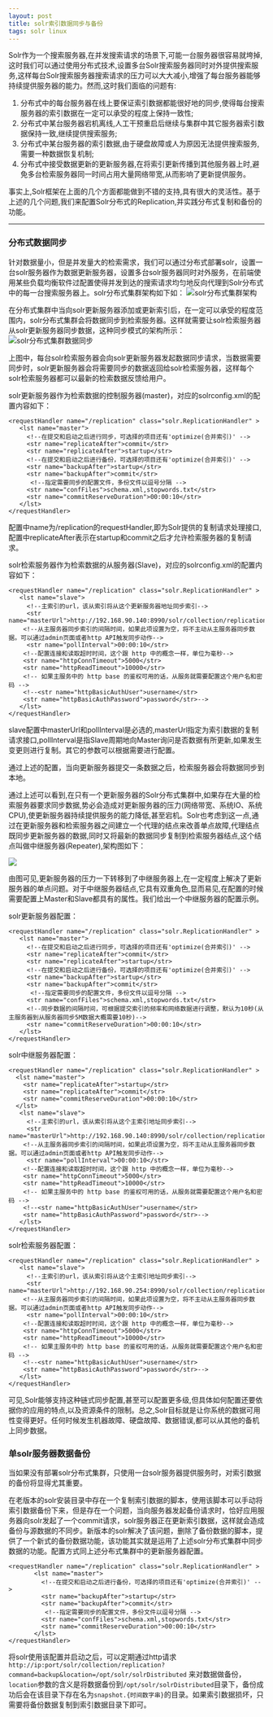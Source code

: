 ```yaml
---
layout: post
title: solr索引数据同步与备份
tags: solr linux
---
```

Solr作为一个搜索服务器,在并发搜索请求的场景下,可能一台服务器很容易就垮掉,这时我们可以通过使用分布式技术,设置多台Solr搜索服务器同时对外提供搜索服务,这样每台Solr搜索服务器搜索请求的压力可以大大减小,增强了每台服务器能够持续提供服务器的能力。然而,这时我们面临的问题有:

 1. 分布式中的每台服务器在线上要保证索引数据都能很好地的同步,使得每台搜索服务器的索引数据在一定可以承受的程度上保持一致性;
 2. 分布式中某台服务器宕机离线,人工干预重启后继续与集群中其它服务器索引数据保持一致,继续提供搜索服务;
 3. 分布式中某台服务器的索引数据,由于硬盘故障或人为原因无法提供搜索服务,需要一种数据恢复机制;
 4. 分布式中接受数据更新的更新服务器,在将索引更新传播到其他服务器上时,避免多台检索服务器同一时间占用大量网络带宽,从而影响了更新提供服务。


事实上,Solr框架在上面的几个方面都能做到不错的支持,具有很大的灵活性。基于上述的几个问题,我们来配置Solr分布式的Replication,并实践分布式复制和备份的功能。

----

### 分布式数据同步

针对数据量小，但是并发量大的检索需求，我们可以通过分布式部署solr，设置一台solr服务器作为数据更新服务器，设置多台solr服务器同时对外服务，在前端使用某些负载均衡软件过配置使得并发到达的搜索请求均匀地反向代理到Solr分布式中的每一台搜索服务器上。solr分布式集群架构如下如：
![solr分布式集群架构](/r/images/solr_______.jpg)

在分布式集群中当向solr更新服务器添加或更新索引后，在一定可以承受的程度范围内，solr分布式集群会将数据同步到检索服务器。这样就需要让solr检索服务器从solr更新服务器同步数据，这种同步模式的架构所示：
![solr分布式集群数据同步](/r/images/solr_________.jpg)

上图中，每台solr检索服务器会向solr更新服务器发起数据同步请求，当数据需要同步时，solr更新服务器会将需要同步的数据返回给solr检索服务器，这样每个solr检索服务器都可以最新的检索数据反馈给用户。

solr更新服务器作为检索数据的控制服务器(master)，对应的solrconfig.xml的配置内容如下：

    <requestHandler name="/replication" class="solr.ReplicationHandler" >
       <lst name="master">
         <!--在提交和启动之后进行同步，可选择的项目还有'optimize(合并索引)' -->
         <str name="replicateAfter">commit</str>
         <str name="replicateAfter">startup</str>
         <!--在提交和启动之后进行备份，可选择的项目还有'optimize(合并索引)' -->
         <str name="backupAfter">startup</str>
         <str name="backupAfter">commit</str>
          <!--指定需要同步的配置文件，多份文件以逗号分隔 -->
         <str name="confFiles">schema.xml,stopwords.txt</str>
         <str name="commitReserveDuration">00:00:10</str>
       </lst>
	</requestHandler>

配置中name为/replication的requestHandler,即为Solr提供的复制请求处理接口,配置中replicateAfter表示在startup和commit之后才允许检索服务器的复制请求。



solr检索服务器作为检索数据的从服务器(Slave)，对应的solrconfig.xml的配置内容如下：

	<requestHandler name="/replication" class="solr.ReplicationHandler" >
	   <lst name="slave">
	     <!--主索引的url，该从索引将从这个更新服务器地址同步索引-->
	     <str name="masterUrl">http://192.168.90.140:8990/solr/collection/replication</str>
	    <!--从主服务器同步索引的间隔时间，如果此项设置为空，将不主动从主服务器同步数据。可以通过admin页面或者http API触发同步动作-->
	     <str name="pollInterval">00:00:10</str>
	    <!--配置连接和读取超时时间，这个跟 http 中的概念一样，单位为毫秒-->
	    <str name="httpConnTimeout">5000</str>
	    <str name="httpReadTimeout">10000</str>
	    <!-- 如果主服务中的 http base 的鉴权可用的话，从服务就需要配置这个用户名和密码 -->
	    <!--<str name="httpBasicAuthUser">username</str>
	    <str name="httpBasicAuthPassword">password</str>-->
	   </lst>
	</requestHandler>

  
 slave配置中masterUrl和pollInterval是必选的,masterUrl指定为索引数据的复制请求接口,pollInterval是指Slave周期地向Master询问是否数据有所更新,如果发生变更则进行复制。其它的参数可以根据需要进行配置。
 
 通过上述的配置，当向更新服务器提交一条数据之后，检索服务器会将数据同步到本地。
 
 
 通过上述可以看到,在只有一个更新服务器的Solr分布式集群中,如果存在大量的检索服务器要求同步数据,势必会造成对更新服务器的压力(网络带宽、系统IO、系统CPU),使更新服务器持续提供服务的能力降低,甚至宕机。Solr也考虑到这一点,通过在更新服务器和检索服务器之间建立一个代理的结点来改善单点故障,代理结点既同步更新服务器的数据,同时又将最新的数据同步复制到检索服务器结点,这个结点叫做中继服务器(Repeater),架构图如下：
 
![](/r/images/enter_image_description_here.jpg)
 
 由图可见,更新服务器的压力一下转移到了中继服务器上,在一定程度上解决了更新服务器的单点问题。对于中继服务器结点,它具有双重角色,显而易见,在配置的时候需要配置上Master和Slave都具有的属性。我们给出一个中继服务器的配置示例。
 
 solr更新服务器配置：
 
	<requestHandler name="/replication" class="solr.ReplicationHandler" >
	   <lst name="master">
	     <!--在提交和启动之后进行同步，可选择的项目还有'optimize(合并索引)' -->
	     <str name="replicateAfter">commit</str>
	     <str name="replicateAfter">startup</str>
	     <!--在提交和启动之后进行备份，可选择的项目还有'optimize(合并索引)' -->
	     <str name="backupAfter">startup</str>
	     <str name="backupAfter">commit</str>
	      <!--指定需要同步的配置文件，多份文件以逗号分隔 -->
	     <str name="confFiles">schema.xml,stopwords.txt</str>
	     <!--同步数据的间隔时间，可根据提交索引的频率和网络数据进行调整，默认为10秒(从主服务器到从服务器同步5M数据大概需要10秒)-->
	     <str name="commitReserveDuration">00:00:10</str>
	   </lst>
	</requestHandler>

solr中继服务器配置：

	<requestHandler name="/replication" class="solr.ReplicationHandler" >
	  <lst name="master">
	    <str name="replicateAfter">startup</str>
	    <str name="replicateAfter">commit</str>
	    <str name="commitReserveDuration">00:00:10</str>
	  </lst>
	   <lst name="slave">
	     <!--主索引的url，该从索引将从这个主索引地址同步索引-->
	     <str name="masterUrl">http://192.168.90.140:8990/solr/collection/replication</str>
	    <!--从主服务器同步索引的间隔时间，如果此项设置为空，将不主动从主服务器同步数据。可以通过admin页面或者http API触发同步动作-->
	     <str name="pollInterval">00:00:10</str>
	    <!--配置连接和读取超时时间，这个跟 http 中的概念一样，单位为毫秒-->
	    <str name="httpConnTimeout">5000</str>
	    <str name="httpReadTimeout">10000</str>
	    <!-- 如果主服务中的 http base 的鉴权可用的话，从服务就需要配置这个用户名和密码 -->
	    <!--<str name="httpBasicAuthUser">username</str>
	    <str name="httpBasicAuthPassword">password</str>-->
	   </lst>
	</requestHandler>

solr检索服务器配置：
    
	<requestHandler name="/replication" class="solr.ReplicationHandler" >
	   <lst name="slave">
	     <!--主索引的url，该从索引将从这个主索引地址同步索引-->
	     <str name="masterUrl">http://192.168.90.254:8990/solr/collection/replication</str>
	    <!--从主服务器同步索引的间隔时间，如果此项设置为空，将不主动从主服务器同步数据。可以通过admin页面或者http API触发同步动作-->
	     <str name="pollInterval">00:00:10</str>
	    <!--配置连接和读取超时时间，这个跟 http 中的概念一样，单位为毫秒-->
	    <str name="httpConnTimeout">5000</str>
	    <str name="httpReadTimeout">10000</str>
	    <!-- 如果主服务中的 http base 的鉴权可用的话，从服务就需要配置这个用户名和密码 -->
	    <!--<str name="httpBasicAuthUser">username</str>
	    <str name="httpBasicAuthPassword">password</str>-->
	   </lst>
	</requestHandler>


可见,Solr能够支持这种链式同步配置,甚至可以配置更多级,但具体如何配置还要依据你的应用的特点,以及资源条件的限制。总之,Solr目标就是让你系统的数据可用性变得更好。任何时候发生机器故障、硬盘故障、数据错误,都可以从其他的备机上同步数据。



### 单solr服务器数据备份

当如果没有部署solr分布式集群，只使用一台solr服务器提供服务时，对索引数据的备份将显得尤其重要。

在老版本的solr安装目录中存在一个复制索引数据的脚本，使用该脚本可以手动将索引数据备份下来，但是存在一个问题，当向服务器发起备份请求时，恰好应用服务器向solr发起了一个commit请求，solr服务器正在更新索引数据，这样就会造成备份与源数据的不同步。新版本的solr解决了该问题，删除了备份数据的脚本，提供了一个新式的备份数据功能，该功能其实就是运用了上述solr分布式集群中同步数据的功能。配置方式同上述分布式集群中的更新服务器配置。


    <requestHandler name="/replication" class="solr.ReplicationHandler" >
           <lst name="master">
             <!--在提交和启动之后进行备份，可选择的项目还有'optimize(合并索引)' -->
             <str name="backupAfter">startup</str>
             <str name="backupAfter">commit</str>
              <!--指定需要同步的配置文件，多份文件以逗号分隔 -->
             <str name="confFiles">schema.xml,stopwords.txt</str>
             <str name="commitReserveDuration">00:00:10</str>
           </lst>
    </requestHandler>

将solr使用该配置并启动之后，可以定期通过http请求
`http://ip:port/solr/collection/replication?command=backup&location=/opt/solr/solrDistributed` 来对数据做备份，`location`参数的含义是将数据备份到`/opt/solr/solrDistributed`目录下，备份成功后会在该目录下存在名为`snapshot.{时间数字串}`的目录。如果索引数据损坏，只需要将备份数据复制到索引数据目录下即可。

